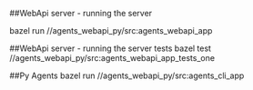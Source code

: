 ##WebApi server - running the server

bazel run //agents_webapi_py/src:agents_webapi_app

##WebApi server - running the server tests
bazel test //agents_webapi_py/src:agents_webapi_app_tests_one

##Py Agents 
bazel run //agents_webapi_py/src:agents_cli_app
